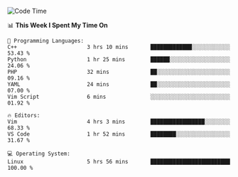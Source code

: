 <!-- [![Top Langs](https://github-readme-stats.vercel.app/api/top-langs/?username=gagahsyuja&theme=dracula&hide_border=true&border_radius=7)](https://github.com/anuraghazra/github-readme-stats) -->

<!--START_SECTION:waka-->
![Code Time](http://img.shields.io/badge/Code%20Time-6%20hrs%2040%20mins-blue)

📊 **This Week I Spent My Time On** 

```text
💬 Programming Languages: 
C++                      3 hrs 10 mins       █████████████░░░░░░░░░░░░   53.43 % 
Python                   1 hr 25 mins        ██████░░░░░░░░░░░░░░░░░░░   24.06 % 
PHP                      32 mins             ██░░░░░░░░░░░░░░░░░░░░░░░   09.16 % 
YAML                     24 mins             ██░░░░░░░░░░░░░░░░░░░░░░░   07.00 % 
Vim Script               6 mins              ░░░░░░░░░░░░░░░░░░░░░░░░░   01.92 % 

🔥 Editors: 
Vim                      4 hrs 3 mins        █████████████████░░░░░░░░   68.33 % 
VS Code                  1 hr 52 mins        ████████░░░░░░░░░░░░░░░░░   31.67 % 

💻 Operating System: 
Linux                    5 hrs 56 mins       █████████████████████████   100.00 % 
```


<!--END_SECTION:waka-->
